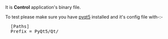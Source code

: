 It is <b>Control</b> application's binary file.

To test please make sure you have [pyqt5](https://pypi.org/project/PyQt5/) installed and it's config file with-:- <br/> 
<pre>
  [Paths]
  Prefix = PyQt5/Qt/
</pre>

